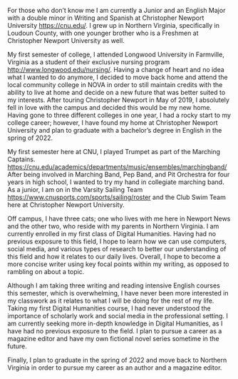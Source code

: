 
For those who don’t know me I am currently a Junior and an English Major with a double minor in Writing and Spanish at Christopher Newport University https://cnu.edu/. I grew up in Northern Virginia, specifically in Loudoun County, with one younger brother who is a Freshmen at Christopher Newport University as well. 

My first semester of college, I attended Longwood University in Farmville, Virginia as a student of their exclusive nursing program http://www.longwood.edu/nursing/. Having a change of heart and no idea what I wanted to do anymore, I decided to move back home and attend the local community college in NOVA in order to still maintain credits with the ability to live at home and decide on a new future that was better suited to my interests. After touring Christopher Newport in May of 2019, I absolutely fell in love with the campus and decided this would be my new home. Having gone to three different colleges in one year, I had a rocky start to my college career; however, I have found my home at Christopher Newport University and plan to graduate with a bachelor’s degree in English in the spring of 2022. 

My first semester here at CNU, I played Trumpet as part of the Marching Captains. https://cnu.edu/academics/departments/music/ensembles/marchingband/  After being involved in Marching Band, Pep Band, and Pit Orchestra for four years in high school, I wanted to try my hand in collegiate marching band. As a junior, I am on in the Varsity Sailing Team https://www.cnusports.com/sports/sailing/roster and the Club Swim Team here at Christopher Newport University. 
    
Off campus, I have three cats; one who lives with me here in Newport News and the other two, who reside with my parents in Northern Virginia. I am currently enrolled in my first class of Digital Humanities. Having had no previous exposure to this field, I hope to learn how we can use computers, social media, and various types of research to better our understanding of this field and how it relates to our daily lives. Overall, I hope to become a more concise writer using key focal points within my writing, as opposed to rambling on about a topic. 

Although I am taking three writing and reading intensive English courses this semester, which is overwhelming, I have never been more interested in my classwork as it relates to what I will be doing for the rest of my life. Taking my first Digital Humanities course, I had never understood the importance of scholarly work and social media in the professional setting. I am currently seeking more in-depth knowledge in Digital Humanities, as I have had no previous exposure to the field.  I plan to pursue a career as a magazine editor and have my own fictional novel series sometime in the future. 

Finally, I plan to graduate in the spring of 2022 and move back to Northern Virginia in order to pursue my career as an author and a magazine editor. 

